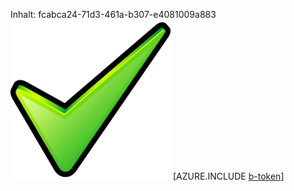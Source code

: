 Inhalt: fcabca24-71d3-461a-b307-e4081009a883![Bild](74279641-71f3-4a76-9e65-a66a435590f5.png)
[AZURE.INCLUDE [b-token](f38ef020-95cd-4cd4-81f6-9c6b4fd49c19.md)]
